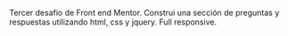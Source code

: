 Tercer desafio de Front end Mentor. Construi una sección de preguntas y respuestas utilizando html, css y jquery. Full responsive.
